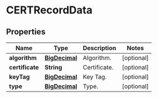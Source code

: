 # CERTRecordData

## Properties
Name | Type | Description | Notes
------------ | ------------- | ------------- | -------------
**algorithm** | [**BigDecimal**](BigDecimal.md) | Algorithm. |  [optional]
**certificate** | **String** | Certificate. |  [optional]
**keyTag** | [**BigDecimal**](BigDecimal.md) | Key Tag. |  [optional]
**type** | [**BigDecimal**](BigDecimal.md) | Type. |  [optional]
